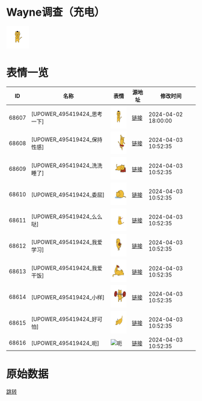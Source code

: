 # Wayne调查（充电）

<img src="./cover.png" height="60" alt="cover" />

# 表情一览

|ID|名称|表情|源地址|修改时间|
|----|----|----|----|----|
|68607|[UPOWER_495419424_思考一下]|<img src="./pic/068607_%5BUPOWER_495419424_思考一下%5D.png" height="60" alt="思考一下"/>|[链接](https://i0.hdslb.com/bfs/garb/834cbf531f230f57a6f48645b76af3be554f6bc2.png)|2024-04-02 18:00:00|
|68608|[UPOWER_495419424_保持性感]|<img src="./pic/068608_%5BUPOWER_495419424_保持性感%5D.png" height="60" alt="保持性感"/>|[链接](https://i0.hdslb.com/bfs/garb/86538b5a3c552f7ad15139e6ca2b61d889d157b5.png)|2024-04-03 10:52:35|
|68609|[UPOWER_495419424_洗洗睡了]|<img src="./pic/068609_%5BUPOWER_495419424_洗洗睡了%5D.png" height="60" alt="洗洗睡了"/>|[链接](https://i0.hdslb.com/bfs/garb/b3f687ca58c56046026b0eae07a65be814abebc4.png)|2024-04-03 10:52:35|
|68610|[UPOWER_495419424_委屈]|<img src="./pic/068610_%5BUPOWER_495419424_委屈%5D.png" height="60" alt="委屈"/>|[链接](https://i0.hdslb.com/bfs/garb/c56a2f56bae909651bf313068bde25c86d30ed02.png)|2024-04-03 10:52:35|
|68611|[UPOWER_495419424_么么哒]|<img src="./pic/068611_%5BUPOWER_495419424_么么哒%5D.png" height="60" alt="么么哒"/>|[链接](https://i0.hdslb.com/bfs/garb/497a60d4c2e25a95a863d06e6b40a7934bacbde2.png)|2024-04-03 10:52:35|
|68612|[UPOWER_495419424_我爱学习]|<img src="./pic/068612_%5BUPOWER_495419424_我爱学习%5D.png" height="60" alt="我爱学习"/>|[链接](https://i0.hdslb.com/bfs/garb/2d2f54492ab6adb95281356e2b2caf72ffe56964.png)|2024-04-03 10:52:35|
|68613|[UPOWER_495419424_我爱干饭]|<img src="./pic/068613_%5BUPOWER_495419424_我爱干饭%5D.png" height="60" alt="我爱干饭"/>|[链接](https://i0.hdslb.com/bfs/garb/9bb33115271547d5a343bdd6bc81d8d3028394b2.png)|2024-04-03 10:52:35|
|68614|[UPOWER_495419424_小样]|<img src="./pic/068614_%5BUPOWER_495419424_小样%5D.png" height="60" alt="小样"/>|[链接](https://i0.hdslb.com/bfs/garb/db8d41ad5a01faacddd3ca99c40d2eb5287d85b9.png)|2024-04-03 10:52:35|
|68615|[UPOWER_495419424_好可怕]|<img src="./pic/068615_%5BUPOWER_495419424_好可怕%5D.png" height="60" alt="好可怕"/>|[链接](https://i0.hdslb.com/bfs/garb/0a36ed1c3421e3d6ada5d61afbec9a53ab61fd38.png)|2024-04-03 10:52:35|
|68616|[UPOWER_495419424_呃]|<img src="./pic/068616_%5BUPOWER_495419424_呃%5D.png" height="60" alt="呃"/>|[链接](https://i0.hdslb.com/bfs/garb/2358480604b94a6620463f3df0af661527ec9be3.png)|2024-04-03 10:52:35|

# 原始数据

[跳转](./raw.json)

